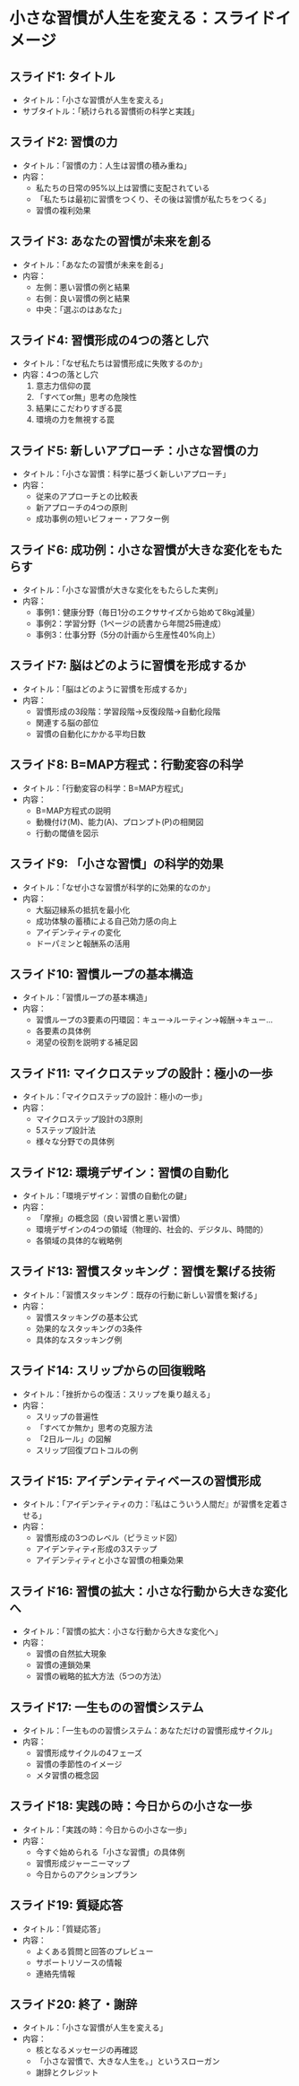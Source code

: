 # 小さな習慣が人生を変える：スライドイメージ

## スライド1: タイトル

- タイトル：「小さな習慣が人生を変える」
- サブタイトル：「続けられる習慣術の科学と実践」

## スライド2: 習慣の力

- タイトル：「習慣の力：人生は習慣の積み重ね」
- 内容：
    - 私たちの日常の95%以上は習慣に支配されている
    - 「私たちは最初に習慣をつくり、その後は習慣が私たちをつくる」
    - 習慣の複利効果

## スライド3: あなたの習慣が未来を創る

- タイトル：「あなたの習慣が未来を創る」
- 内容：
    - 左側：悪い習慣の例と結果
    - 右側：良い習慣の例と結果
    - 中央：「選ぶのはあなた」

## スライド4: 習慣形成の4つの落とし穴

- タイトル：「なぜ私たちは習慣形成に失敗するのか」
- 内容：4つの落とし穴
    1. 意志力信仰の罠
    2. 「すべてor無」思考の危険性
    3. 結果にこだわりすぎる罠
    4. 環境の力を無視する罠

## スライド5: 新しいアプローチ：小さな習慣の力

- タイトル：「小さな習慣：科学に基づく新しいアプローチ」
- 内容：
    - 従来のアプローチとの比較表
    - 新アプローチの4つの原則
    - 成功事例の短いビフォー・アフター例

## スライド6: 成功例：小さな習慣が大きな変化をもたらす

- タイトル：「小さな習慣が大きな変化をもたらした実例」
- 内容：
    - 事例1：健康分野（毎日1分のエクササイズから始めて8kg減量）
    - 事例2：学習分野（1ページの読書から年間25冊達成）
    - 事例3：仕事分野（5分の計画から生産性40%向上）

## スライド7: 脳はどのように習慣を形成するか

- タイトル：「脳はどのように習慣を形成するか」
- 内容：
    - 習慣形成の3段階：学習段階→反復段階→自動化段階
    - 関連する脳の部位
    - 習慣の自動化にかかる平均日数

## スライド8: B=MAP方程式：行動変容の科学

- タイトル：「行動変容の科学：B=MAP方程式」
- 内容：
    - B=MAP方程式の説明
    - 動機付け(M)、能力(A)、プロンプト(P)の相関図
    - 行動の閾値を図示

## スライド9: 「小さな習慣」の科学的効果

- タイトル：「なぜ小さな習慣が科学的に効果的なのか」
- 内容：
    - 大脳辺縁系の抵抗を最小化
    - 成功体験の蓄積による自己効力感の向上
    - アイデンティティの変化
    - ドーパミンと報酬系の活用

## スライド10: 習慣ループの基本構造

- タイトル：「習慣ループの基本構造」
- 内容：
    - 習慣ループの3要素の円環図：キュー→ルーティン→報酬→キュー...
    - 各要素の具体例
    - 渇望の役割を説明する補足図

## スライド11: マイクロステップの設計：極小の一歩

- タイトル：「マイクロステップの設計：極小の一歩」
- 内容：
    - マイクロステップ設計の3原則
    - 5ステップ設計法
    - 様々な分野での具体例

## スライド12: 環境デザイン：習慣の自動化

- タイトル：「環境デザイン：習慣の自動化の鍵」
- 内容：
    - 「摩擦」の概念図（良い習慣と悪い習慣）
    - 環境デザインの4つの領域（物理的、社会的、デジタル、時間的）
    - 各領域の具体的な戦略例

## スライド13: 習慣スタッキング：習慣を繋げる技術

- タイトル：「習慣スタッキング：既存の行動に新しい習慣を繋げる」
- 内容：
    - 習慣スタッキングの基本公式
    - 効果的なスタッキングの3条件
    - 具体的なスタッキング例

## スライド14: スリップからの回復戦略

- タイトル：「挫折からの復活：スリップを乗り越える」
- 内容：
    - スリップの普遍性
    - 「すべてか無か」思考の克服方法
    - 「2日ルール」の図解
    - スリップ回復プロトコルの例

## スライド15: アイデンティティベースの習慣形成

- タイトル：「アイデンティティの力：『私はこういう人間だ』が習慣を定着させる」
- 内容：
    - 習慣形成の3つのレベル（ピラミッド図）
    - アイデンティティ形成の3ステップ
    - アイデンティティと小さな習慣の相乗効果

## スライド16: 習慣の拡大：小さな行動から大きな変化へ

- タイトル：「習慣の拡大：小さな行動から大きな変化へ」
- 内容：
    - 習慣の自然拡大現象
    - 習慣の連鎖効果
    - 習慣の戦略的拡大方法（5つの方法）

## スライド17: 一生ものの習慣システム

- タイトル：「一生ものの習慣システム：あなただけの習慣形成サイクル」
- 内容：
    - 習慣形成サイクルの4フェーズ
    - 習慣の季節性のイメージ
    - メタ習慣の概念図

## スライド18: 実践の時：今日からの小さな一歩

- タイトル：「実践の時：今日からの小さな一歩」
- 内容：
    - 今すぐ始められる「小さな習慣」の具体例
    - 習慣形成ジャーニーマップ
    - 今日からのアクションプラン

## スライド19: 質疑応答

- タイトル：「質疑応答」
- 内容：
    - よくある質問と回答のプレビュー
    - サポートリソースの情報
    - 連絡先情報

## スライド20: 終了・謝辞

- タイトル：「小さな習慣が人生を変える」
- 内容：
    - 核となるメッセージの再確認
    - 「小さな習慣で、大きな人生を。」というスローガン
    - 謝辞とクレジット
